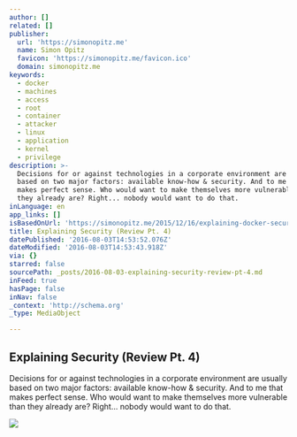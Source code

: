 ```yaml
---
author: []
related: []
publisher:
  url: 'https://simonopitz.me'
  name: Simon Opitz
  favicon: 'https://simonopitz.me/favicon.ico'
  domain: simonopitz.me
keywords:
  - docker
  - machines
  - access
  - root
  - container
  - attacker
  - linux
  - application
  - kernel
  - privilege
description: >-
  Decisions for or against technologies in a corporate environment are usually
  based on two major factors: available know-how & security. And to me that
  makes perfect sense. Who would want to make themselves more vulnerable than
  they already are? Right... nobody would want to do that.
inLanguage: en
app_links: []
isBasedOnUrl: 'https://simonopitz.me/2015/12/16/explaining-docker-securtiy/'
title: Explaining Security (Review Pt. 4)
datePublished: '2016-08-03T14:53:52.076Z'
dateModified: '2016-08-03T14:53:43.918Z'
via: {}
starred: false
sourcePath: _posts/2016-08-03-explaining-security-review-pt-4.md
inFeed: true
hasPage: false
inNav: false
_context: 'http://schema.org'
_type: MediaObject

---
```

<article style=""><h1>Explaining Security (Review Pt. 4)</h1><p>Decisions for or against technologies in a corporate environment are usually based on two major factors: available know-how &amp; security. And to me that makes perfect sense. Who would want to make themselves more vulnerable than they already are? Right... nobody would want to do that.</p><img src="http://simonopitz.me/content/images/2015/12/Does-Docker-Content-Trust-move-the-needle-on-container-security.jpg" /></article>